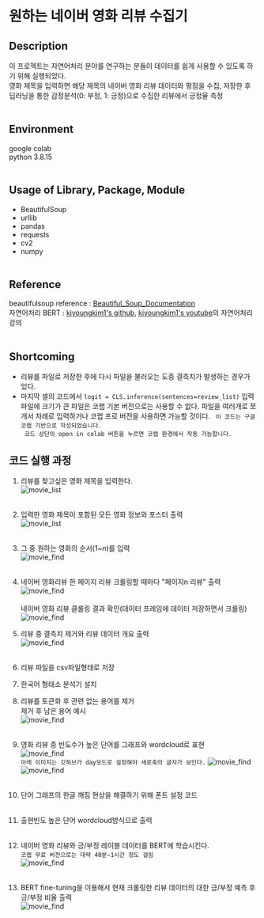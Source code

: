 # 원하는 네이버 영화 리뷰 수집기 

## Description
이 프로젝트는 자연어처리 분야를 연구하는 분들이 데이터를 쉽게 사용할 수 있도록 하기 위해 실행되었다.<br/>
영화 제목을 입력하면 해당 제목의 네이버 영화 리뷰 데이터와 평점을 수집, 저장한 후 딥러닝을 통한 감정분석(0: 부정, 1: 긍정)으로 수집한 리뷰에서 긍정율 측정<br/><br/>

## Environment
google colab <br/>
python 3.8.15 <br/><br/>

## Usage of Library, Package, Module
- BeautifulSoup
- urllib
- pandas
- requests
- cv2
- numpy
<br/><br/>

## Reference
beautifulsoup reference : [Beautiful_Soup_Documentation](https://www.crummy.com/software/BeautifulSoup/bs4/doc/)
<br/>
자연어처리 BERT : [kiyoungkim1's github](https://github.com/kiyoungkim1/ReadyToUseAI), 
                  [kiyoungkim1's youtube](https://youtu.be/9HDBKS4j64M)의 자연어처리 강의
<br/><br/>

## Shortcoming
- 리뷰를 파일로 저장한 후에 다시 파일을 불러오는 도중 결측치가 발생하는 경우가 있다.
- 마지막 셀의 코드에서 `logit = CLS.inference(sentences=review_list)` 입력 파일에 크기가 큰 파일은 코랩 기본 버전으로는 사용할 수 없다. 파일을 여러개로 쪼개서 차례로 입력하거나 코랩 프로 버전을 사용하면 가능할 것이다.
` 이 코드는 구글 코랩 기반으로 작성되었습니다.`  
` 코드 상단의 open in colab 버튼을 누르면 코랩 환경에서 작동 가능합니다.`<br/>

## 코드 실행 과정

1. 리뷰를 찾고싶은 영화 제목을 입력한다.<br/>
![movie_list](./image/img2.png)<br/><br/>

1. 입력한 영화 제목이 포함된 모든 영화 정보와 포스터 출력<br/>
![movie_list](./image/img1.png)<br/><br/>

1. 그 중 원하는 영화의 순서(1~n)를 입력<br/>
![movie_find](./image/img3.png)<br/><br/>

1. 네이버 영화리뷰 한 페이지 리뷰 크롤링할 때마다 "페이지n 리뷰" 출력<br/>
![movie_find](./image/img4.png)<br/><br/>
네이버 영화 리뷰 클롤링 결과 확인(데이터 프레임에 데이터 저장하면서 크롤링)<br/>
![movie_find](./image/img5.png)
1. 리뷰 중 결측치 제거와 리뷰 데이터 개요 출력<br/>
![movie_find](./image/img6.png)<br/><br/>

1. 리뷰 파일을 csv파일형태로 저장<br/>

1. 한국어 형태소 분석기 설치<br/>

1. 리뷰를 토큰화 후 관련 없는 용어를 제거<br/>
제거 후 남은 용어 예시<br/>
![movie_find](./image/img7.png)<br/><br/>

1. 영화 리뷰 중 빈도수가 높은 단어를 그래프와 wordcloud로 표현<br/>
![movie_find](./image/img8.png)<br/>
`아래 이미지는 깃허브가 day모드로 설정해야 세로축의 글자가 보인다.`
![movie_find](./image/img9.png)<br/>
![movie_find](./image/img10.png)<br/><br/>

1. 단어 그래프의 한글 깨짐 현상을 해결하기 위해 폰트 설정 코드<br/><br/>

1. 출현빈도 높은 단어 wordcloud방식으로 출력<br/><br/>

1. 네이버 영화 리뷰와 긍/부정 레이블 데이터를 BERT에 학습시킨다.<br/>
`코랩 무료 버전으로는 대략 40분~1시간 정도 걸림`<br/>
![movie_find](./image/img11.png)<br/><br/>

1. BERT fine-tuning을 이용해서 현재 크롤링한 리뷰 데이터의 대한 긍/부정 예측 후 긍/부정 비율 출력<br/>
![movie_find](./image/img12.png)
